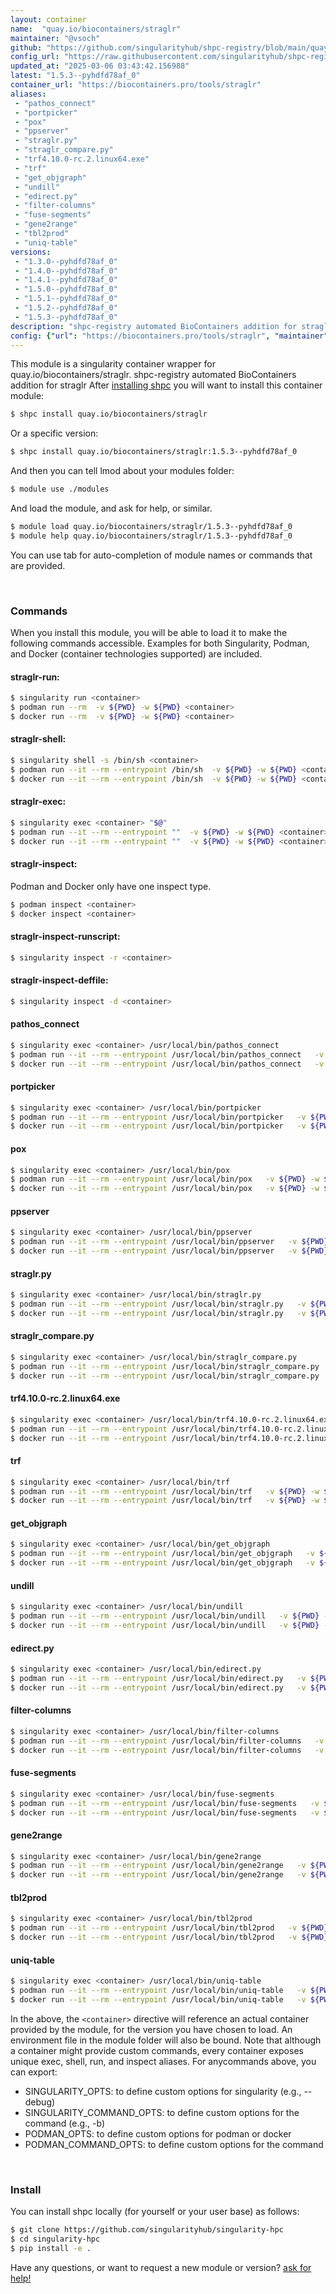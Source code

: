 ```yaml
---
layout: container
name:  "quay.io/biocontainers/straglr"
maintainer: "@vsoch"
github: "https://github.com/singularityhub/shpc-registry/blob/main/quay.io/biocontainers/straglr/container.yaml"
config_url: "https://raw.githubusercontent.com/singularityhub/shpc-registry/main/quay.io/biocontainers/straglr/container.yaml"
updated_at: "2025-03-06 03:43:42.156988"
latest: "1.5.3--pyhdfd78af_0"
container_url: "https://biocontainers.pro/tools/straglr"
aliases:
 - "pathos_connect"
 - "portpicker"
 - "pox"
 - "ppserver"
 - "straglr.py"
 - "straglr_compare.py"
 - "trf4.10.0-rc.2.linux64.exe"
 - "trf"
 - "get_objgraph"
 - "undill"
 - "edirect.py"
 - "filter-columns"
 - "fuse-segments"
 - "gene2range"
 - "tbl2prod"
 - "uniq-table"
versions:
 - "1.3.0--pyhdfd78af_0"
 - "1.4.0--pyhdfd78af_0"
 - "1.4.1--pyhdfd78af_0"
 - "1.5.0--pyhdfd78af_0"
 - "1.5.1--pyhdfd78af_0"
 - "1.5.2--pyhdfd78af_0"
 - "1.5.3--pyhdfd78af_0"
description: "shpc-registry automated BioContainers addition for straglr"
config: {"url": "https://biocontainers.pro/tools/straglr", "maintainer": "@vsoch", "description": "shpc-registry automated BioContainers addition for straglr", "latest": {"1.5.3--pyhdfd78af_0": "sha256:6c0af17e1fbbd2e338f0dcea928bfb6ab6b8a89007267f25ba04e5f75d2a1ab1"}, "tags": {"1.3.0--pyhdfd78af_0": "sha256:cad130315c7e8c4c33436b660381a3b3725e72f2e3b20afa04d5d194442f6627", "1.4.0--pyhdfd78af_0": "sha256:07f275460d28286002daf3aa54de02a533f5a3406b1874f75c0bcf96813da913", "1.4.1--pyhdfd78af_0": "sha256:373914b663a4391e4bc479e891e2c1de0a8b2d41fdfe8fad85a492342a370875", "1.5.0--pyhdfd78af_0": "sha256:0d9477ef1e67c635d2c3c7a1c21d32fa25716a7d9b44f15ab4b9aaee11814be1", "1.5.1--pyhdfd78af_0": "sha256:76285ea0c8ae0b30a9e68edcd660aff450b053c4df658697e45e99fdeda6e7b9", "1.5.2--pyhdfd78af_0": "sha256:a29ef7d2aa2227d1ac86b25c85814cf8e0d2b3827fe668e6090d58afe5334218", "1.5.3--pyhdfd78af_0": "sha256:6c0af17e1fbbd2e338f0dcea928bfb6ab6b8a89007267f25ba04e5f75d2a1ab1"}, "docker": "quay.io/biocontainers/straglr", "aliases": {"pathos_connect": "/usr/local/bin/pathos_connect", "portpicker": "/usr/local/bin/portpicker", "pox": "/usr/local/bin/pox", "ppserver": "/usr/local/bin/ppserver", "straglr.py": "/usr/local/bin/straglr.py", "straglr_compare.py": "/usr/local/bin/straglr_compare.py", "trf4.10.0-rc.2.linux64.exe": "/usr/local/bin/trf4.10.0-rc.2.linux64.exe", "trf": "/usr/local/bin/trf", "get_objgraph": "/usr/local/bin/get_objgraph", "undill": "/usr/local/bin/undill", "edirect.py": "/usr/local/bin/edirect.py", "filter-columns": "/usr/local/bin/filter-columns", "fuse-segments": "/usr/local/bin/fuse-segments", "gene2range": "/usr/local/bin/gene2range", "tbl2prod": "/usr/local/bin/tbl2prod", "uniq-table": "/usr/local/bin/uniq-table"}}
---
```


This module is a singularity container wrapper for quay.io/biocontainers/straglr.
shpc-registry automated BioContainers addition for straglr
After [installing shpc](#install) you will want to install this container module:


```bash
$ shpc install quay.io/biocontainers/straglr
```

Or a specific version:

```bash
$ shpc install quay.io/biocontainers/straglr:1.5.3--pyhdfd78af_0
```

And then you can tell lmod about your modules folder:

```bash
$ module use ./modules
```

And load the module, and ask for help, or similar.

```bash
$ module load quay.io/biocontainers/straglr/1.5.3--pyhdfd78af_0
$ module help quay.io/biocontainers/straglr/1.5.3--pyhdfd78af_0
```

You can use tab for auto-completion of module names or commands that are provided.

<br>

### Commands

When you install this module, you will be able to load it to make the following commands accessible.
Examples for both Singularity, Podman, and Docker (container technologies supported) are included.

#### straglr-run:

```bash
$ singularity run <container>
$ podman run --rm  -v ${PWD} -w ${PWD} <container>
$ docker run --rm  -v ${PWD} -w ${PWD} <container>
```

#### straglr-shell:

```bash
$ singularity shell -s /bin/sh <container>
$ podman run --it --rm --entrypoint /bin/sh  -v ${PWD} -w ${PWD} <container>
$ docker run --it --rm --entrypoint /bin/sh  -v ${PWD} -w ${PWD} <container>
```

#### straglr-exec:

```bash
$ singularity exec <container> "$@"
$ podman run --it --rm --entrypoint ""  -v ${PWD} -w ${PWD} <container> "$@"
$ docker run --it --rm --entrypoint ""  -v ${PWD} -w ${PWD} <container> "$@"
```

#### straglr-inspect:

Podman and Docker only have one inspect type.

```bash
$ podman inspect <container>
$ docker inspect <container>
```

#### straglr-inspect-runscript:

```bash
$ singularity inspect -r <container>
```

#### straglr-inspect-deffile:

```bash
$ singularity inspect -d <container>
```


#### pathos_connect

```bash
$ singularity exec <container> /usr/local/bin/pathos_connect
$ podman run --it --rm --entrypoint /usr/local/bin/pathos_connect   -v ${PWD} -w ${PWD} <container> -c " $@"
$ docker run --it --rm --entrypoint /usr/local/bin/pathos_connect   -v ${PWD} -w ${PWD} <container> -c " $@"
```


#### portpicker

```bash
$ singularity exec <container> /usr/local/bin/portpicker
$ podman run --it --rm --entrypoint /usr/local/bin/portpicker   -v ${PWD} -w ${PWD} <container> -c " $@"
$ docker run --it --rm --entrypoint /usr/local/bin/portpicker   -v ${PWD} -w ${PWD} <container> -c " $@"
```


#### pox

```bash
$ singularity exec <container> /usr/local/bin/pox
$ podman run --it --rm --entrypoint /usr/local/bin/pox   -v ${PWD} -w ${PWD} <container> -c " $@"
$ docker run --it --rm --entrypoint /usr/local/bin/pox   -v ${PWD} -w ${PWD} <container> -c " $@"
```


#### ppserver

```bash
$ singularity exec <container> /usr/local/bin/ppserver
$ podman run --it --rm --entrypoint /usr/local/bin/ppserver   -v ${PWD} -w ${PWD} <container> -c " $@"
$ docker run --it --rm --entrypoint /usr/local/bin/ppserver   -v ${PWD} -w ${PWD} <container> -c " $@"
```


#### straglr.py

```bash
$ singularity exec <container> /usr/local/bin/straglr.py
$ podman run --it --rm --entrypoint /usr/local/bin/straglr.py   -v ${PWD} -w ${PWD} <container> -c " $@"
$ docker run --it --rm --entrypoint /usr/local/bin/straglr.py   -v ${PWD} -w ${PWD} <container> -c " $@"
```


#### straglr_compare.py

```bash
$ singularity exec <container> /usr/local/bin/straglr_compare.py
$ podman run --it --rm --entrypoint /usr/local/bin/straglr_compare.py   -v ${PWD} -w ${PWD} <container> -c " $@"
$ docker run --it --rm --entrypoint /usr/local/bin/straglr_compare.py   -v ${PWD} -w ${PWD} <container> -c " $@"
```


#### trf4.10.0-rc.2.linux64.exe

```bash
$ singularity exec <container> /usr/local/bin/trf4.10.0-rc.2.linux64.exe
$ podman run --it --rm --entrypoint /usr/local/bin/trf4.10.0-rc.2.linux64.exe   -v ${PWD} -w ${PWD} <container> -c " $@"
$ docker run --it --rm --entrypoint /usr/local/bin/trf4.10.0-rc.2.linux64.exe   -v ${PWD} -w ${PWD} <container> -c " $@"
```


#### trf

```bash
$ singularity exec <container> /usr/local/bin/trf
$ podman run --it --rm --entrypoint /usr/local/bin/trf   -v ${PWD} -w ${PWD} <container> -c " $@"
$ docker run --it --rm --entrypoint /usr/local/bin/trf   -v ${PWD} -w ${PWD} <container> -c " $@"
```


#### get_objgraph

```bash
$ singularity exec <container> /usr/local/bin/get_objgraph
$ podman run --it --rm --entrypoint /usr/local/bin/get_objgraph   -v ${PWD} -w ${PWD} <container> -c " $@"
$ docker run --it --rm --entrypoint /usr/local/bin/get_objgraph   -v ${PWD} -w ${PWD} <container> -c " $@"
```


#### undill

```bash
$ singularity exec <container> /usr/local/bin/undill
$ podman run --it --rm --entrypoint /usr/local/bin/undill   -v ${PWD} -w ${PWD} <container> -c " $@"
$ docker run --it --rm --entrypoint /usr/local/bin/undill   -v ${PWD} -w ${PWD} <container> -c " $@"
```


#### edirect.py

```bash
$ singularity exec <container> /usr/local/bin/edirect.py
$ podman run --it --rm --entrypoint /usr/local/bin/edirect.py   -v ${PWD} -w ${PWD} <container> -c " $@"
$ docker run --it --rm --entrypoint /usr/local/bin/edirect.py   -v ${PWD} -w ${PWD} <container> -c " $@"
```


#### filter-columns

```bash
$ singularity exec <container> /usr/local/bin/filter-columns
$ podman run --it --rm --entrypoint /usr/local/bin/filter-columns   -v ${PWD} -w ${PWD} <container> -c " $@"
$ docker run --it --rm --entrypoint /usr/local/bin/filter-columns   -v ${PWD} -w ${PWD} <container> -c " $@"
```


#### fuse-segments

```bash
$ singularity exec <container> /usr/local/bin/fuse-segments
$ podman run --it --rm --entrypoint /usr/local/bin/fuse-segments   -v ${PWD} -w ${PWD} <container> -c " $@"
$ docker run --it --rm --entrypoint /usr/local/bin/fuse-segments   -v ${PWD} -w ${PWD} <container> -c " $@"
```


#### gene2range

```bash
$ singularity exec <container> /usr/local/bin/gene2range
$ podman run --it --rm --entrypoint /usr/local/bin/gene2range   -v ${PWD} -w ${PWD} <container> -c " $@"
$ docker run --it --rm --entrypoint /usr/local/bin/gene2range   -v ${PWD} -w ${PWD} <container> -c " $@"
```


#### tbl2prod

```bash
$ singularity exec <container> /usr/local/bin/tbl2prod
$ podman run --it --rm --entrypoint /usr/local/bin/tbl2prod   -v ${PWD} -w ${PWD} <container> -c " $@"
$ docker run --it --rm --entrypoint /usr/local/bin/tbl2prod   -v ${PWD} -w ${PWD} <container> -c " $@"
```


#### uniq-table

```bash
$ singularity exec <container> /usr/local/bin/uniq-table
$ podman run --it --rm --entrypoint /usr/local/bin/uniq-table   -v ${PWD} -w ${PWD} <container> -c " $@"
$ docker run --it --rm --entrypoint /usr/local/bin/uniq-table   -v ${PWD} -w ${PWD} <container> -c " $@"
```



In the above, the `<container>` directive will reference an actual container provided
by the module, for the version you have chosen to load. An environment file in the
module folder will also be bound. Note that although a container
might provide custom commands, every container exposes unique exec, shell, run, and
inspect aliases. For anycommands above, you can export:

 - SINGULARITY_OPTS: to define custom options for singularity (e.g., --debug)
 - SINGULARITY_COMMAND_OPTS: to define custom options for the command (e.g., -b)
 - PODMAN_OPTS: to define custom options for podman or docker
 - PODMAN_COMMAND_OPTS: to define custom options for the command

<br>

### Install

You can install shpc locally (for yourself or your user base) as follows:

```bash
$ git clone https://github.com/singularityhub/singularity-hpc
$ cd singularity-hpc
$ pip install -e .
```

Have any questions, or want to request a new module or version? [ask for help!](https://github.com/singularityhub/singularity-hpc/issues)